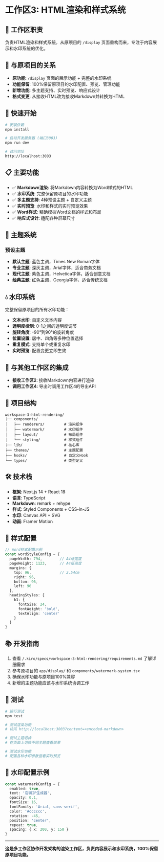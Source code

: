 # 工作区3: HTML渲染和样式系统

## 🎯 工作区职责
负责HTML渲染和样式系统，从原项目的 `/display` 页面重构而来，专注于内容展示和水印系统的优化。

## 🔄 与原项目的关系
- **原功能**: `/display` 页面的展示功能 + 完整的水印系统
- **功能保留**: 100%保留原项目的水印配置、预览、管理功能
- **新增功能**: 多主题支持、实时预览、响应式设计
- **格式变更**: 从接收HTML改为接收Markdown并转换为HTML

## 🚀 快速开始
```bash
# 安装依赖
npm install

# 启动开发服务器 (端口3003)
npm run dev

# 访问地址
http://localhost:3003
```

## 📋 主要功能
- ✅ **Markdown渲染**: 将Markdown内容转换为Word样式的HTML
- ✅ **水印系统**: 完整保留原项目的水印功能
- ✅ **多主题支持**: 4种预设主题 + 自定义主题
- ✅ **实时预览**: 水印和样式的实时预览效果
- ✅ **Word样式**: 精确模拟Word文档的样式和布局
- ✅ **响应式设计**: 适配各种屏幕尺寸

## 🎨 主题系统
### 预设主题
- **默认主题**: 蓝色主调，Times New Roman字体
- **专业主题**: 深灰主调，Arial字体，适合商务文档
- **现代主题**: 紫色主调，Helvetica字体，适合创意文档
- **经典主题**: 红色主调，Georgia字体，适合传统文档

## 💧 水印系统
完整保留原项目的所有水印功能：
- **文本水印**: 自定义文本内容
- **透明度控制**: 0-1之间的透明度调节
- **旋转角度**: -90°到90°的旋转角度
- **位置设置**: 居中、四角等多种位置选择
- **重复模式**: 支持单个或重复水印
- **实时预览**: 配置变更立即生效

## 🔗 与其他工作区的集成
- **接收工作区2**: 接收Markdown内容进行渲染
- **调用工作区4**: 导出时调用工作区4的导出API

## 📁 项目结构
```
workspace-3-html-rendering/
├── components/
│   ├── renderers/         # 渲染组件
│   ├── watermark/         # 水印组件
│   ├── layout/            # 布局组件
│   └── styling/           # 样式组件
├── lib/                   # 核心库
├── themes/                # 主题配置
├── hooks/                 # 自定义Hook
└── types/                 # 类型定义
```

## 🛠️ 技术栈
- **框架**: Next.js 14 + React 18
- **语言**: TypeScript
- **Markdown**: remark + rehype
- **样式**: Styled Components + CSS-in-JS
- **水印**: Canvas API + SVG
- **动画**: Framer Motion

## 🎨 样式配置
```typescript
// Word样式配置示例
const wordStyleConfig = {
  pageWidth: 794,        // A4纸宽度
  pageHeight: 1123,      // A4纸高度
  margins: {
    top: 96,             // 2.54cm
    right: 96,
    bottom: 96,
    left: 96
  },
  headingStyles: {
    h1: {
      fontSize: 24,
      fontWeight: 'bold',
      textAlign: 'center'
    }
  }
}
```

## 📚 开发指南
1. 查看 `/.kiro/specs/workspace-3-html-rendering/requirements.md` 了解详细需求
2. 参考原项目的 `app/display/` 和 `components/watermark-system.tsx`
3. 确保水印功能与原项目100%兼容
4. 新增的主题功能应该与水印系统协调工作

## 🧪 测试
```bash
# 运行测试
npm test

# 测试渲染功能
# 访问 http://localhost:3003?content=<encoded-markdown>

# 测试主题切换
# 在页面上切换不同主题查看效果

# 测试水印功能
# 配置各种水印参数查看实时预览
```

## 🔧 水印配置示例
```typescript
const watermarkConfig = {
  enabled: true,
  text: '店铺IP生成器',
  opacity: 0.1,
  fontSize: 16,
  fontFamily: 'Arial, sans-serif',
  color: '#cccccc',
  rotation: -45,
  position: 'center',
  repeat: true,
  spacing: { x: 200, y: 150 }
}
```

---
**这是多工作区协作开发架构的渲染工作区，负责内容展示和水印系统，100%保留原项目功能。**